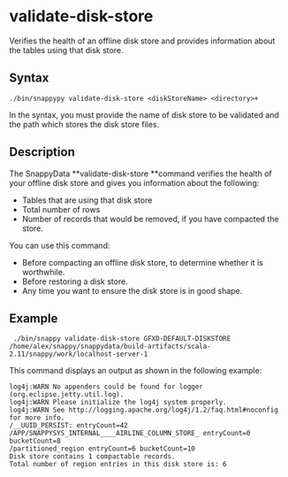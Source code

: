 # validate-disk-store

Verifies the health of an offline disk store and provides information about the tables using that disk store.

## Syntax

```
./bin/snappypy validate-disk-store <diskStoreName> <directory>+
```
In the syntax, you must provide the name of disk store to be validated and the path which stores the disk store files.

## Description

The SnappyData **validate-disk-store **command verifies the health of your offline disk store and gives you information about the following:
*	Tables that are using that disk store
*	Total number of rows 
*	Number of records that would be removed, if you have compacted the store.

You can use this command:

*	Before compacting an offline disk store, to determine whether it is worthwhile.
*	Before restoring a disk store.
*	Any time you want to ensure the disk store is in good shape.

## Example

```
 ./bin/snappy validate-disk-store GFXD-DEFAULT-DISKSTORE /home/alex/snappy/snappydata/build-artifacts/scala-2.11/snappy/work/localhost-server-1
```

This command displays an output  as shown in the following example:

```
log4j:WARN No appenders could be found for logger (org.eclipse.jetty.util.log).
log4j:WARN Please initialize the log4j system properly.
log4j:WARN See http://logging.apache.org/log4j/1.2/faq.html#noconfig for more info.
/__UUID_PERSIST: entryCount=42
/APP/SNAPPYSYS_INTERNAL____AIRLINE_COLUMN_STORE_ entryCount=0 bucketCount=8
/partitioned_region entryCount=6 bucketCount=10
Disk store contains 1 compactable records.
Total number of region entries in this disk store is: 6
```

